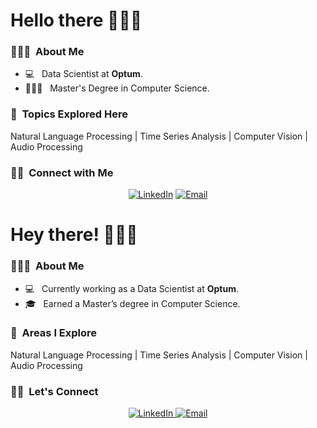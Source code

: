 <h1>Hello there 🙋🏻‍♂️</h1>

<h3>👨🏻‍💻 &nbsp;About Me </h3>

- 💻 &nbsp; Data Scientist at **Optum**.
- 👨🏻‍🎓 &nbsp; Master's Degree in Computer Science. 

<h3>🔎 &nbsp;Topics Explored Here </h3>

Natural Language Processing | Time Series Analysis | Computer Vision | Audio Processing

<h3> 🤝🏻 &nbsp;Connect with Me </h3>

<p align="center">
<a href="https://www.linkedin.com/in/raj3717"><img alt="LinkedIn" src="https://img.shields.io/badge/LinkedIn-Raj%20Krishan-blue?style=flat-square&logo=linkedin"></a>
<a href="mailto:rajkrishan13@gmail.com"><img alt="Email" src="https://img.shields.io/badge/Email-rajkrishan13@gmail.com-blue?style=flat-square&logo=gmail"></a>
</p>

<h1>Hey there! 🙋🏻‍♂️</h1>

<h3>👨🏻‍💻 &nbsp;About Me</h3>

- 💻 &nbsp; Currently working as a Data Scientist at <strong>Optum</strong>.  
- 🎓 &nbsp; Earned a Master’s degree in Computer Science.

<h3>🔎 &nbsp;Areas I Explore</h3>

Natural Language Processing | Time Series Analysis | Computer Vision | Audio Processing

<h3>🤝🏻 &nbsp;Let's Connect</h3>

<p align="center">
  <a href="https://www.linkedin.com/in/raj3717">
    <img alt="LinkedIn" src="https://img.shields.io/badge/LinkedIn-Raj%20Krishan-blue?style=flat-square&logo=linkedin">
  </a>
  <a href="mailto:rajkrishan13@gmail.com">
    <img alt="Email" src="https://img.shields.io/badge/Email-rajkrishan13@gmail.com-blue?style=flat-square&logo=gmail">
  </a>
</p>